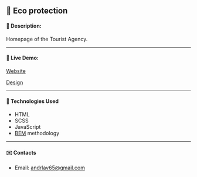 ## :pushpin: Eco protection
#### :memo: Description: 
Homepage of the Tourist Agency.
___

#### :link: Live Demo: 
[Website](https://reyz1337.github.io/Travel_with_us/)

[Design](https://www.figma.com/file/U3LB45bgtgmp9HI54EnvTR/Exam-%231---Travel-With-Us?node-id=0%3A1)
___

#### :rocket: Technologies Used

* HTML
* SCSS
* JavaScript
* [BEM](https://en.bem.info/) methodology
___

#### :envelope: Contacts
* Email: [andrlav65@gmail.com](mailto:andrlav65@gmail.com)